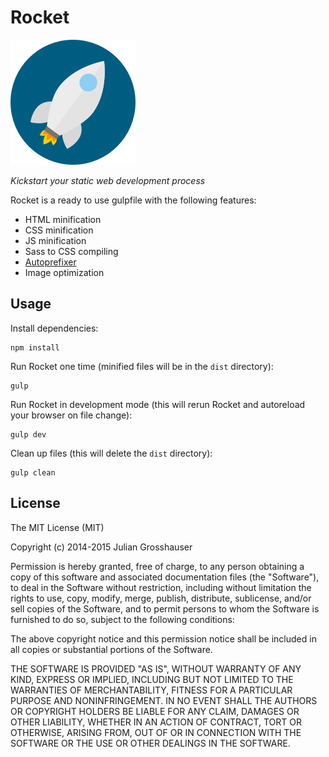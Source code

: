 # Rocket
![Rocket](https://github.com/juliangrosshauser/rocket/blob/master/logo.png)

*Kickstart your static web development process*

Rocket is a ready to use gulpfile with the following features:

* HTML minification
* CSS minification
* JS minification
* Sass to CSS compiling
* [Autoprefixer](https://github.com/postcss/autoprefixer)
* Image optimization

## Usage

Install dependencies:
```
npm install
```

Run Rocket one time (minified files will be in the `dist` directory):
```
gulp
```

Run Rocket in development mode (this will rerun Rocket and autoreload your browser on file change):
```
gulp dev
```

Clean up files (this will delete the `dist` directory):
```
gulp clean
```

## License

The MIT License (MIT)

Copyright (c) 2014-2015 Julian Grosshauser

Permission is hereby granted, free of charge, to any person obtaining a copy
of this software and associated documentation files (the "Software"), to deal
in the Software without restriction, including without limitation the rights
to use, copy, modify, merge, publish, distribute, sublicense, and/or sell
copies of the Software, and to permit persons to whom the Software is
furnished to do so, subject to the following conditions:

The above copyright notice and this permission notice shall be included in all
copies or substantial portions of the Software.

THE SOFTWARE IS PROVIDED "AS IS", WITHOUT WARRANTY OF ANY KIND, EXPRESS OR
IMPLIED, INCLUDING BUT NOT LIMITED TO THE WARRANTIES OF MERCHANTABILITY,
FITNESS FOR A PARTICULAR PURPOSE AND NONINFRINGEMENT. IN NO EVENT SHALL THE
AUTHORS OR COPYRIGHT HOLDERS BE LIABLE FOR ANY CLAIM, DAMAGES OR OTHER
LIABILITY, WHETHER IN AN ACTION OF CONTRACT, TORT OR OTHERWISE, ARISING FROM,
OUT OF OR IN CONNECTION WITH THE SOFTWARE OR THE USE OR OTHER DEALINGS IN THE
SOFTWARE.

